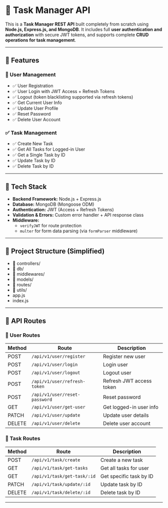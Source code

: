# 📝 Task Manager API

This is a **Task Manager REST API** built completely from scratch using **Node.js, Express.js, and MongoDB**. It includes full **user authentication and authorization** with secure JWT tokens, and supports complete **CRUD operations for task management**.

---

## 🚀 Features

### 👤 User Management
- ✅ User Registration
- ✅ User Login with JWT Access + Refresh Tokens
- ✅ Logout (token blacklisting supported via refresh tokens)
- ✅ Get Current User Info
- ✅ Update User Profile
- ✅ Reset Password
- ✅ Delete User Account

### ✅ Task Management
- ✅ Create New Task
- ✅ Get All Tasks for Logged-in User
- ✅ Get a Single Task by ID
- ✅ Update Task by ID
- ✅ Delete Task by ID

---

## 🧰 Tech Stack

- **Backend Framework:** Node.js + Express.js
- **Database:** MongoDB (Mongoose ODM)
- **Authentication:** JWT (Access + Refresh Tokens)
- **Validation & Errors:** Custom error handler + API response class
- **Middleware:** 
  - `verifyJWT` for route protection
  - `multer` for form data parsing (via `formParser` middleware)

---

## 📂 Project Structure (Simplified)

- 📁 controllers/
- 📁 db/
- 📁 middlewares/
- 📁 models/
- 📁 routes/
- 📁 utils/
- app.js
- index.js


---

## 🔐 API Routes

### 👤 User Routes

| Method | Route               | Description                     |
|--------|---------------------|---------------------------------|
| POST   | `/api/v1/user/register`       | Register new user             |
| POST   | `/api/v1/user/login`          | Login user                    |
| POST   | `/api/v1/user/logout`         | Logout user                   |
| POST   | `/api/v1/user/refresh-token`  | Refresh JWT access token      |
| POST   | `/api/v1/user/reset-password` | Reset password                |
| GET    | `/api/v1/user/get-user`       | Get logged-in user info       |
| PATCH  | `/api/v1/user/update`         | Update user details           |
| DELETE | `/api/v1/user/delete`         | Delete user account           |

### 📌 Task Routes

| Method | Route                 | Description                     |
|--------|-----------------------|---------------------------------|
| POST   | `/api/v1/task/create`        | Create a new task              |
| GET    | `/api/v1/task/get-tasks`     | Get all tasks for user         |
| GET    | `/api/v1/task/get-task/:id`  | Get specific task by ID        |
| PATCH  | `/api/v1/task/update/:id`    | Update task by ID              |
| DELETE | `/api/v1/task/delete/:id`    | Delete task by ID              |

---
